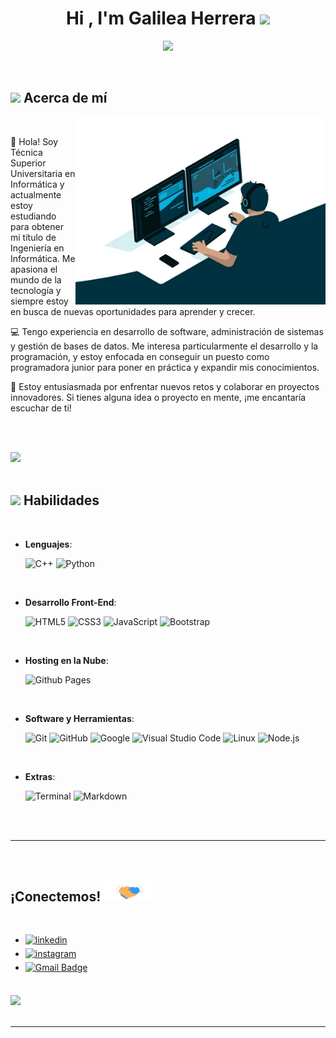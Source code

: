 <h1 align="center"><b>Hi , I'm Galilea Herrera </b><img src="https://media.giphy.com/media/hvRJCLFzcasrR4ia7z/giphy.gif" width="35"></h1>

<p align="center">
  <a href="https://github.com/DenverCoder1/readme-typing-svg"><img src="https://readme-typing-svg.herokuapp.com?font=Time+New+Roman&color=cyan&size=25&center=true&vCenter=true&width=600&height=100&lines=Hola+%21Soy+Galilea+Herrera..&hearts;++;Programadora+Junior,;TSU+en+Informática,;Amante+del+Desarrollo+Web,;Aprendiz+de+por+vida,;¡Siempre+buscando+nuevos+desafíos!..%3C%3E"></a>
</p>

<br>

## <picture><img src = "https://github.com/7oSkaaa/7oSkaaa/blob/main/Images/about_me.gif?raw=true" width = 50px></picture> **Acerca de mí**
<picture> 
  <img align="right" src="https://raw.githubusercontent.com/GaliMalfoy/GaliMalfoy/refs/heads/main/giphy%20(3).webp" width="400px">
</picture>

<br>

👋 Hola! Soy Técnica Superior Universitaria en Informática y actualmente estoy estudiando para obtener mi título de Ingeniería en Informática. Me apasiona el mundo de la tecnología y siempre estoy en busca de nuevas oportunidades para aprender y crecer.

💻 Tengo experiencia en desarrollo de software, administración de sistemas y gestión de bases de datos. Me interesa particularmente el desarrollo y la programación, y estoy enfocada en conseguir un puesto como programadora junior para poner en práctica y expandir mis conocimientos.

🚀 Estoy entusiasmada por enfrentar nuevos retos y colaborar en proyectos innovadores. Si tienes alguna idea o proyecto en mente, ¡me encantaría escuchar de ti!

<br><br>

<img src="https://user-images.githubusercontent.com/73097560/115834477-dbab4500-a447-11eb-908a-139a6edaec5c.gif"><br><br>

## <img src="https://media2.giphy.com/media/QssGEmpkyEOhBCb7e1/giphy.gif?cid=ecf05e47a0n3gi1bfqntqmob8g9aid1oyj2wr3ds3mg700bl&rid=giphy.gif" width="25"><b> Habilidades</b>
<br>

<p align="center">

- **Lenguajes**:
    
    
    ![C++](https://img.shields.io/badge/C++%20-%2300599C.svg?style=for-the-badge&logo=c%2B%2B&logoColor=white)
    ![Python](https://img.shields.io/badge/Python%20-%2314354C.svg?style=for-the-badge&logo=python&logoColor=white)

<br>   
    
- **Desarrollo Front-End**:

   ![HTML5](https://img.shields.io/badge/HTML5%20-%23E34F26.svg?style=for-the-badge&logo=html5&logoColor=white)
   ![CSS3](https://img.shields.io/badge/CSS%20-%231572B6.svg?style=for-the-badge&logo=css3&logoColor=white)
   ![JavaScript](https://img.shields.io/badge/JavaScript%20-%23F7DF1E.svg?style=for-the-badge&logo=javascript&logoColor=black)
   ![Bootstrap](https://img.shields.io/badge/Bootstrap%20-%23563D7C.svg?style=for-the-badge&logo=bootstrap&logoColor=white)


<br>

- **Hosting en la Nube**:

    ![Github Pages](https://img.shields.io/badge/GitHub%20Pages-%23327FC7.svg?style=for-the-badge&logo=github&logoColor=white)
    
<br>

- **Software y Herramientas**:

    ![Git](https://img.shields.io/badge/git-%23F05033.svg?style=for-the-badge&logo=git&logoColor=white)
    ![GitHub](https://img.shields.io/badge/github-%23121011.svg?style=for-the-badge&logo=github&logoColor=white)
    ![Google](https://img.shields.io/badge/google-%234285F4.svg?style=for-the-badge&logo=google&logoColor=white)
    ![Visual Studio Code](https://img.shields.io/badge/Visual%20Studio%20Code-0078d7.svg?style=for-the-badge&logo=visual-studio-code&logoColor=white)
    ![Linux](https://img.shields.io/badge/Linux-FCC624?style=for-the-badge&logo=linux&logoColor=black)
    ![Node.js](https://img.shields.io/badge/Node.js-%23339933.svg?style=for-the-badge&logo=node.js&logoColor=white)

<br>

- **Extras**:

    ![Terminal](https://img.shields.io/badge/Terminal-%23054020?style=for-the-badge&logo=gnu-bash&logoColor=white)
    ![Markdown](https://img.shields.io/badge/markdown-%23000000.svg?style=for-the-badge&logo=markdown&logoColor=white)   
</p>

<br>
<br>

-----

<br>

## <b> ¡Conectemos! </b><img src="https://github.com/0xAbdulKhalid/0xAbdulKhalid/raw/main/assets/mdImages/handshake.gif" width="80">
<br>
<div align='left'>

<ul>

<li>
<a href="https://www.linkedin.com/in/galilea-herrera-521349342/" target="_blank">
<img src="https://img.shields.io/badge/linkedin:  Galilea%20Herrera-%2300acee.svg?color=405DE6&style=for-the-badge&logo=linkedin&logoColor=white" alt="linkedin" style="margin-bottom: 5px;"/>
</a>
</li>

<li>
  <a href="https://www.instagram.com/galileaherrr?igsh=M3p2dmZiNzYweTJo" target="_blank">
    <img src="https://img.shields.io/badge/-galileaherrr-E1306C?style=for-the-badge&logo=instagram&logoColor=white" alt="instagram" style="margin-bottom: 5px;" />
  </a>
</li>

<li>
  <a href="mailto:galileaherrera14@gmail.com" target="_blank">
    <img src="https://img.shields.io/badge/-galileaherrera14@gmail.com-c14438?style=for-the-badge&logo=gmail&logoColor=white" alt="Gmail Badge" style="margin-bottom: 5px;" />
  </a>
</li>

</ul>
</div>

<br>
<img src="https://user-images.githubusercontent.com/73097560/115834477-dbab4500-a447-11eb-908a-139a6edaec5c.gif">
<br>
<br>

-----



